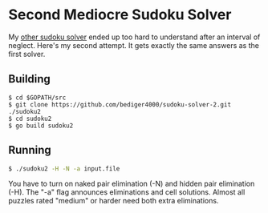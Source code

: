 # Second Mediocre Sudoku Solver

My [other sudoku solver](https://github.com/bediger4000/mediocre-sudoku-solver)
ended up too hard to understand after an interval of neglect.
Here's my second attempt.
It gets exactly the same answers as the first solver.

## Building

    $ cd $GOPATH/src
    $ git clone https://github.com/bediger4000/sudoku-solver-2.git ./sudoku2
    $ cd sudoku2
    $ go build sudoku2

## Running

```sh
$ ./sudoku2 -H -N -a input.file
```

You have to turn on naked pair elimination (-N) and hidden pair elimination (-H).
The "-a" flag announces eliminations and cell solutions.
Almost all puzzles rated "medium" or harder need both extra eliminations.
